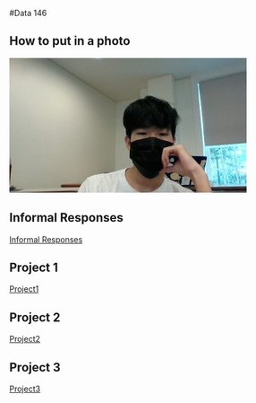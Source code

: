 #Data 146
## How to put in a photo
![](MillerHallSelfie.jpg)

## Informal Responses

[Informal Responses](https://bandyboy03.github.io/data_146/InformalResponses.html)

## Project 1
[Project1](https://bandyboy03.github.io/data_146/Project1.html)

## Project 2
[Project2](https://bandyboy03.github.io/data_146/Project2.html)

## Project 3
[Project3](https://bandyboy03.github.io/data_146/Project3.html)
